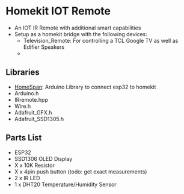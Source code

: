 <h1>Homekit IOT Remote</h1>

- An IOT IR Remote with additional smart capabilities
- Setup as a homekit bridge with the following devices:
    - Television_Remote: For controlling a TCL Google TV as well as Edifier Speakers
    - 


<h2>Libraries</h2>

- [HomeSpan](https://github.com/HomeSpan/HomeSpan): Arduino Library to connect esp32 to homekit
- Arduino.h
- IRremote.hpp
- Wire.h
- Adafruit_GFX.h
- Adafruit_SSD1305.h 

<h2>Parts List</h2>

- ESP32
- SSD1306 OLED Display
- X x 10K Resistor
- X x 4pin push button (todo: get exact measurements)
- 2 x IR LED
- 1 x DHT20 Temperature/Humidity Sensor
<!-- - 1 x Green LED -->
<!-- - 1 X Yellow LED -->
<!-- - 1 X Red LED  -->

<!-- // TODO... -->
<!-- <h2>Schematics<h2> -->
<!-- <h2>PCB</h2> -->
<!-- <h2>Pairing with Google Assistant<h2>
